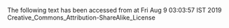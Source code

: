 The following text has been accessed from at Fri Aug 9 03:03:57 IST 2019
Creative_Commons_Attribution-ShareAlike_License
